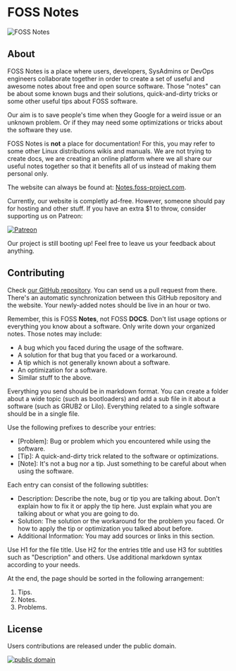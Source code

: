 # FOSS Notes

![FOSS Notes](https://i.imgur.com/D6gfbNP.png)

## About

FOSS Notes is a place where users, developers, SysAdmins or DevOps engineers collaborate together in order to create a set of useful and awesome notes about free and open source software. Those "notes" can be about some known bugs and their solutions, quick-and-dirty tricks or some other useful tips about FOSS software.

Our aim is to save people's time when they Google for a weird issue or an unknown problem. Or if they may need some optimizations or tricks about the software they use.

FOSS Notes is **not** a place for documentation! For this, you may refer to some other Linux distributions wikis and manuals. We are not trying to create docs, we are creating an online platform where we all share our useful notes together so that it benefits all of us instead of making them personal only.

The website can always be found at: [Notes.foss-project.com](http://Notes.foss-project.com).

Currently, our website is completly ad-free. However, someone should pay for hosting and other stuff. If you have an extra $1 to throw, consider supporting us on Patreon: 

[![Patreon](http://i.imgur.com/qPoaRnH.png)](https://www.patreon.com/fossproject)

Our project is still booting up! Feel free to leave us your feedback about anything.

## Contributing

Check [our GitHub repository](https://github.com/foss-project/fossnotes). You can send us a pull request from there. There's an automatic synchronization between this GitHub repository and the website. Your newly-added notes should be live in an hour or two.

Remember, this is FOSS **Notes**, not FOSS **DOCS**. Don't list usage options or everything you know about a software. Only write down your organized notes. Those notes may include:

* A bug which you faced during the usage of the software.
* A solution for that bug that you faced or a workaround.
* A tip which is not generally known about a software.
* An optimization for a software.
* Similar stuff to the above.

Everything you send should be in markdown format. You can create a folder about a wide topic (such as bootloaders) and add a sub file in it about a software (such as GRUB2 or Lilo). Everything related to a single software should be in a single file.

Use the following prefixes to describe your entries:

* [Problem]: Bug or problem which you encountered while using the software.
* [Tip]: A quick-and-dirty trick related to the software or optimizations.
* [Note]: It's not a bug nor a tip. Just something to be careful about when using the software.

Each entry can consist of the following subtitles:

* Description: Describe the note, bug or tip you are talking about. Don't explain how to fix it or apply the tip here. Just explain what you are talking about or what you are going to do.
* Solution: The solution or the workaround for the problem you faced. Or how to apply the tip or optimization you talked about before.
* Additional Information: You may add sources or links in this section.

Use H1 for the file title. Use H2 for the entries title and use H3 for subtitles such as "Description" and others. Use additional markdown syntax according to your needs.

At the end, the page should be sorted in the following arrangement: 

1. Tips.
2. Notes.
3. Problems.

## License

Users contributions are released under the public domain.

[![public domain](http://i.imgur.com/AEB5eGA.png)](http://fairuse.stanford.edu/overview/public-domain/welcome/)

